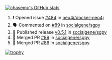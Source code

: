 [![chasemc's GitHub stats](https://github-readme-stats.vercel.app/api?username=chasemc)](https://github.com/anuraghazra/github-readme-stats)


<!--START_SECTION:activity-->
1. ❗ Opened issue [#484](https://github.com/neo4j/docker-neo4j/issues/484) in [neo4j/docker-neo4j](https://github.com/neo4j/docker-neo4j)
2. 🗣 Commented on [#89](https://github.com/socialgene/sgpy/pull/89#issuecomment-1973266171) in [socialgene/sgpy](https://github.com/socialgene/sgpy)
3. 🚀 Published release [v0.5.1](https://github.com/socialgene/sgpy/releases/tag/v0.5.1) in [socialgene/sgpy](https://github.com/socialgene/sgpy)
4. 🎉 Merged PR [#89](https://github.com/socialgene/sgpy/pull/89) in [socialgene/sgpy](https://github.com/socialgene/sgpy)
5. 🎉 Merged PR [#86](https://github.com/socialgene/sgpy/pull/86) in [socialgene/sgpy](https://github.com/socialgene/sgpy)
<!--END_SECTION:activity-->
[![trophy](https://github-profile-trophy.vercel.app/?username=chasemc)](https://github.com/ryo-ma/github-profile-trophy)

